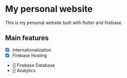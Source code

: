 # My personal website

This is my personal website built with flutter and firebase.

## Main features
- [x] Internationalization
- [x] Firebase Hosting
- [] Firebase Database
- [] Analytics